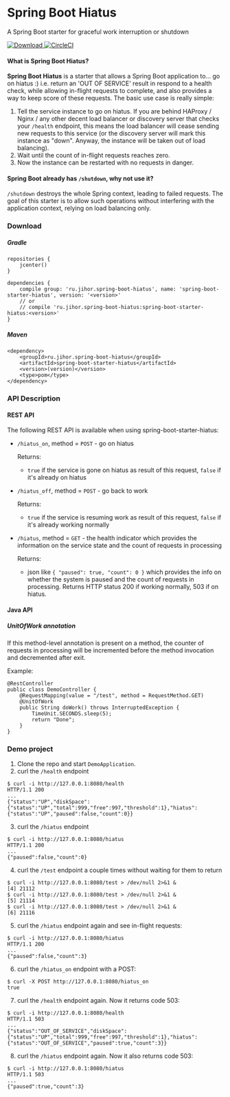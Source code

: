 # Spring Boot Hiatus
A Spring Boot starter for graceful work interruption or shutdown 

[ ![Download](https://api.bintray.com/packages/jihor/maven/spring-boot-hiatus/images/download.svg) ](https://bintray.com/jihor/maven/spring-boot-hiatus/_latestVersion)
[![CircleCI](https://circleci.com/gh/jihor/spring-boot-hiatus/tree/master.svg?style=shield)](https://circleci.com/gh/jihor/spring-boot-hiatus/tree/master)

#### What is Spring Boot Hiatus?
**Spring Boot Hiatus** is a starter that allows a Spring Boot application to... go on hiatus :) i.e. return an 'OUT OF SERVICE' result in respond to a health check, while allowing in-flight requests to complete, and also provides a way to keep score of these requests. The basic use case is really simple:
1. Tell the service instance to go on hiatus. If you are behind HAProxy / Nginx / any other decent load balancer or discovery server that checks your `/health` endpoint, this means the load balancer will cease sending new requests to this service (or the discovery server will mark this instance as "down". Anyway, the instance will be taken out of load balancing). 
2. Wait until the count of in-flight requests reaches zero. 
3. Now the instance can be restarted with no requests in danger.

#### Spring Boot already has `/shutdown`, why not use it?
`/shutdown` destroys the whole Spring context, leading to failed requests. The goal of this starter is to allow such operations without interfering with the application context, relying on load balancing only.


### Download
##### Gradle
```
repositories {
    jcenter()
}

dependencies {
    compile group: 'ru.jihor.spring-boot-hiatus', name: 'spring-boot-starter-hiatus', version: '<version>'
    // or
    // compile 'ru.jihor.spring-boot-hiatus:spring-boot-starter-hiatus:<version>'
}
```
##### Maven
```
<dependency>
    <groupId>ru.jihor.spring-boot-hiatus</groupId>
    <artifactId>spring-boot-starter-hiatus</artifactId>
    <version>(version)</version>
    <type>pom</type>
</dependency>
```

### API Description
#### REST API

The following REST API is available when using spring-boot-starter-hiatus:

* `/hiatus_on`, method = `POST` - go on hiatus
 
    Returns:
    - `true` if the service is gone on hiatus as result of this request, `false` if it's already on hiatus  

* `/hiatus_off`, method = `POST` - go back to work

	Returns:
    - `true` if the service is resuming work as result of this request, `false` if it's already working normally
      
* `/hiatus`, method = `GET` - the health indicator which provides the information on the service state and the count of requests in processing 

    Returns:
    - json like ``
{
    "paused": true,
    "count": 0
}
`` which provides the info on whether the system is paused and the count of requests in processing. Returns HTTP status 200 if working normally, 503 if on hiatus. 

#### Java API
##### UnitOfWork annotation

If this method-level annotation is present on a method, the counter of requests in processing will be incremented before the method invocation and decremented after exit.

Example:
```
@RestController
public class DemoController {
    @RequestMapping(value = "/test", method = RequestMethod.GET)
    @UnitOfWork
    public String doWork() throws InterruptedException {
        TimeUnit.SECONDS.sleep(5);
        return "Done";
    }
}
```

### Demo project
1. Clone the repo and start `DemoApplication`.
2. curl the `/health` endpoint
```
$ curl -i http://127.0.0.1:8080/health
HTTP/1.1 200                                              
...
{"status":"UP","diskSpace":{"status":"UP","total":999,"free":997,"threshold":1},"hiatus":{"status":"UP","paused":false,"count":0}}
```
3. curl the `/hiatus` endpoint
```
$ curl -i http://127.0.0.1:8080/hiatus
HTTP/1.1 200 
...
{"paused":false,"count":0}
```
4. curl the `/test` endpoint a couple times without waiting for them to return 
```
$ curl -i http://127.0.0.1:8080/test > /dev/null 2>&1 &
[4] 21112
$ curl -i http://127.0.0.1:8080/test > /dev/null 2>&1 &
[5] 21114
$ curl -i http://127.0.0.1:8080/test > /dev/null 2>&1 &
[6] 21116
```
5. curl the `/hiatus` endpoint again and see in-flight requests:
```
$ curl -i http://127.0.0.1:8080/hiatus
HTTP/1.1 200 
...
{"paused":false,"count":3}
```
6. curl the `/hiatus_on` endpoint with a POST:
```
$ curl -X POST http://127.0.0.1:8080/hiatus_on
true
```
7. curl the `/health` endpoint again. Now it returns code 503:
```
$ curl -i http://127.0.0.1:8080/health
HTTP/1.1 503                                              
...
{"status":"OUT_OF_SERVICE","diskSpace":{"status":"UP","total":999,"free":997,"threshold":1},"hiatus":{"status":"OUT_OF_SERVICE","paused":true,"count":3}}
``` 
8. curl the `/hiatus` endpoint again. Now it also returns code 503:
```
$ curl -i http://127.0.0.1:8080/hiatus
HTTP/1.1 503 
...
{"paused":true,"count":3}
```
